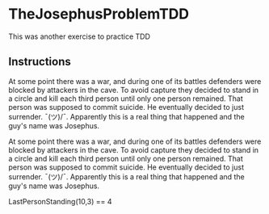# TheJosephusProblemTDD
This was another exercise to practice TDD

## Instructions
At some point there was a war, and during one of its battles defenders were blocked by attackers in the cave. To avoid capture they decided to stand in a circle and kill each third person until only one person remained. That person was supposed to commit suicide. He eventually decided to just surrender. ¯\(ツ)/¯. Apparently this is a real thing that happened and the guy's name was Josephus.


At some point there was a war, and during one of its battles defenders were blocked by attackers in the cave. To avoid capture they decided to stand in a circle and kill each third person until only one person remained. That person was supposed to commit suicide. He eventually decided to just surrender. ¯\(ツ)/¯. Apparently this is a real thing that happened and the guy's name was Josephus.

LastPersonStanding(10,3) == 4
